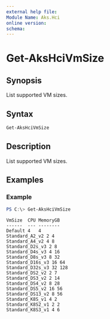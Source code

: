```yaml
---
external help file: 
Module Name: Aks.Hci
online version: 
schema: 
---
```


# Get-AksHciVmSize

## Synopsis
List supported VM sizes.

## Syntax

```powershell
Get-AksHciVmSize
```

## Description
List supported VM sizes.

## Examples

### Example
```powershell
PS C:\> Get-AksHciVmSize
```

```Output
VmSize  CPU MemoryGB
------  --- --------
Default 4   4
Standard_A2_v2 2 4
Standard_A4_v2 4 8
Standard_D2s_v3 2 8
Standard_D4s_v3 4 16
Standard_D8s_v3 8 32
Standard_D16s_v3 16 64
Standard_D32s_v3 32 128
Standard_DS2_v2 2 7
Standard_DS3_v2 2 14
Standard_DS4_v2 8 28
Standard_DS5_v2 16 56
Standard_DS13_v2 8 56
Standard_K8S_v1 4 2
Standard_K8S2_v1 2 2
Standard_K8S3_v1 4 6
``` 
